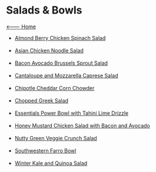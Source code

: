 # Salads & Bowls

[<--- Home](../about.md)

- [Almond Berry Chicken Spinach Salad](./almond-berry-chicken-spinach-salad.md)<br><br>
- [Asian Chicken Noodle Salad](./asian-chicken-noodle-salad.md)<br><br>
- [Bacon Avocado Brussels Sprout Salad](./bacon-avocado-brussels-sprout-salad.md)<br><br>
- [Cantaloupe and Mozzarella Caprese Salad](./cantaloupe-and-mozzarella-caprese-salad.md)<br><br>
- [Chipotle Cheddar Corn Chowder](./chipotle-cheddar-corn-chowder.md)<br><br>
- [Chopped Greek Salad](./chopped-greek-salad.md)<br><br>
- [Essentials Power Bowl with Tahini Lime Drizzle](./essentials-power-bowl-with-tahini-lime-drizzle.md)<br><br>
- [Honey Mustard Chicken Salad with Bacon and Avocado](./honey-mustard-chicken-salad-with-bacon-and-avocado.md)<br><br>
- [Nutty Green Veggie Crunch Salad](./nutty-green-veggie-crunch-salad.md)<br><br>
- [Southwestern Farro Bowl](./southwestern-farro-bowl.md)<br><br>
- [Winter Kale and Quinoa Salad](./winter-kale-and-quinoa-salad.md)<br><br>
